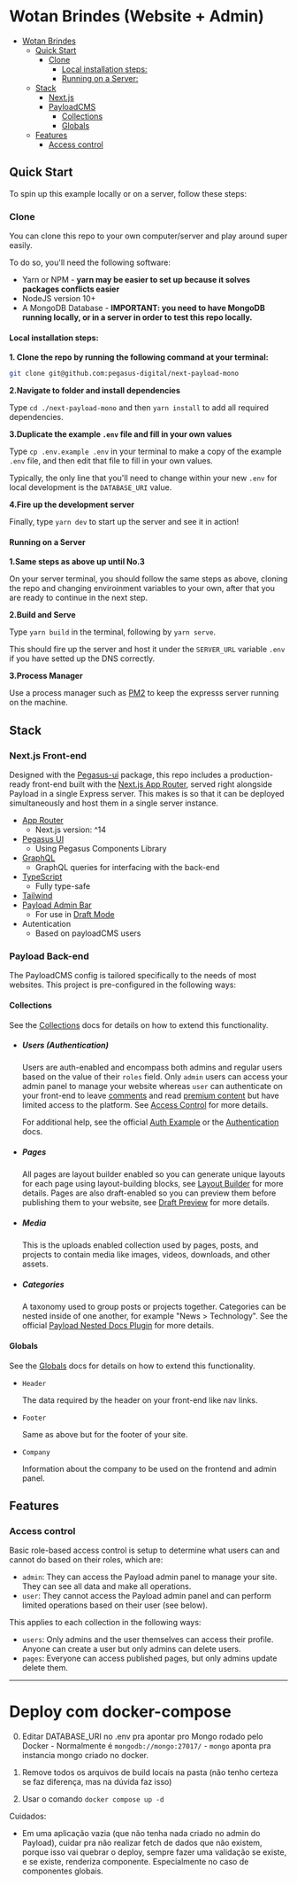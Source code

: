 # Wotan Brindes (Website + Admin)

- [Wotan Brindes](#wotan-brindes-website--admin)
  - [Quick Start](#quick-start)
    - [Clone](#clone)
      - [Local installation steps:](#local-installation-steps)
      - [Running on a Server:](#running-on-a-server)
  - [Stack](#stack)
    - [Next.js](#nextjs-front-end)
    - [PayloadCMS](#payload-back-end)
      - [Collections](#collections)
      - [Globals](#globals)
  - [Features](#features)
    - [Access control](#access-control)

## Quick Start

To spin up this example locally or on a server, follow these steps:

### Clone

You can clone this repo to your own computer/server and play around super easily.

To do so, you'll need the following software:

- Yarn or NPM - **yarn may be easier to set up because it solves packages conflicts easier**
- NodeJS version 10+
- A MongoDB Database - **IMPORTANT: you need to have MongoDB running locally, or in a server in order to test this repo locally.**

#### Local installation steps:

**1. Clone the repo by running the following command at your terminal:**

```bash
git clone git@github.com:pegasus-digital/next-payload-mono
```

**2.Navigate to folder and install dependencies**

Type `cd ./next-payload-mono` and then `yarn install` to add all required dependencies.

**3.Duplicate the example `.env` file and fill in your own values**

Type `cp .env.example .env` in your terminal to make a copy of the example `.env` file, and then edit that file to fill in your own values.

Typically, the only line that you'll need to change within your new `.env` for local development is the `DATABASE_URI` value.

**4.Fire up the development server**

Finally, type `yarn dev` to start up the server and see it in action!

#### Running on a Server

**1.Same steps as above up until No.3**

On your server terminal, you should follow the same steps as above, cloning the repo and changing enviroinment variables to your own, after that you are ready to continue in the next step.

**2.Build and Serve**

Type `yarn build` in the terminal, following by `yarn serve`.

This should fire up the server and host it under the `SERVER_URL` variable `.env` if you have setted up the DNS correctly.

**3.Process Manager**

Use a process manager such as [PM2](https://pm2.keymetrics.io/) to keep the expresss server running on the machine.

## Stack

### Next.js Front-end

Designed with the [Pegasus-ui]() package, this repo includes a production-ready front-end built with the [Next.js App Router](https://nextjs.org), served right alongside Payload in a single Express server. This makes is so that it can be deployed simultaneously and host them in a single server instance.

- [App Router](https://nextjs.org)
  - Next.js version: ^14
- [Pegasus UI](https://pegasusds.com.br)
  - Using Pegasus Components Library
- [GraphQL](https://graphql.org)
  - GraphQL queries for interfacing with the back-end
- [TypeScript](https://www.typescriptlang.org)
  - Fully type-safe
- [Tailwind](https://www.tailwindcss.com)
- [Payload Admin Bar](https://github.com/payloadcms/payload-admin-bar)
  - For use in [Draft Mode](#draft-preview)
- Autentication
  - Based on payloadCMS users

### Payload Back-end

The PayloadCMS config is tailored specifically to the needs of most websites. This project is pre-configured in the following ways:

#### Collections

See the [Collections](https://payloadcms.com/docs/configuration/collections) docs for details on how to extend this functionality.

- ##### Users (Authentication)

  Users are auth-enabled and encompass both admins and regular users based on the value of their `roles` field. Only `admin` users can access your admin panel to manage your website whereas `user` can authenticate on your front-end to leave [comments](#comments) and read [premium content](#premium-content) but have limited access to the platform. See [Access Control](#access-control) for more details.

  For additional help, see the official [Auth Example](https://github.com/payloadcms/payload/tree/main/examples/auth) or the [Authentication](https://payloadcms.com/docs/authentication/overview#authentication-overview) docs.

- ##### Pages

  All pages are layout builder enabled so you can generate unique layouts for each page using layout-building blocks, see [Layout Builder](#layout-builder) for more details. Pages are also draft-enabled so you can preview them before publishing them to your website, see [Draft Preview](#draft-preview) for more details.

- ##### Media

  This is the uploads enabled collection used by pages, posts, and projects to contain media like images, videos, downloads, and other assets.

- ##### Categories

  A taxonomy used to group posts or projects together. Categories can be nested inside of one another, for example "News > Technology". See the official [Payload Nested Docs Plugin](https://payloadcms.com/docs/plugins/nested-docs) for more details.

#### Globals

See the [Globals](https://payloadcms.com/docs/configuration/globals) docs for details on how to extend this functionality.

- `Header`

  The data required by the header on your front-end like nav links.

- `Footer`

  Same as above but for the footer of your site.

- `Company`

  Information about the company to be used on the frontend and admin panel.

## Features

### Access control

Basic role-based access control is setup to determine what users can and cannot do based on their roles, which are:

- `admin`: They can access the Payload admin panel to manage your site. They can see all data and make all operations.
- `user`: They cannot access the Payload admin panel and can perform limited operations based on their user (see below).

This applies to each collection in the following ways:

- `users`: Only admins and the user themselves can access their profile. Anyone can create a user but only admins can delete users.
- `pages`: Everyone can access published pages, but only admins update delete them.

---

# Deploy com docker-compose

0. Editar DATABASE_URI no .env pra apontar pro Mongo rodado pelo Docker - Normalmente é `mongodb://mongo:27017/` - `mongo` aponta pra instancia mongo criado no docker.

1. Remove todos os arquivos de build locais na pasta (não tenho certeza se faz diferença, mas na dúvida faz isso)

2. Usar o comando `docker compose up -d`

Cuidados:

- Em uma aplicação vazia (que não tenha nada criado no admin do Payload), cuidar pra não realizar fetch de dados que não existem, porque isso vai quebrar o deploy, sempre fazer uma validação se existe, e se existe, renderiza componente. Especialmente no caso de componentes globais.
